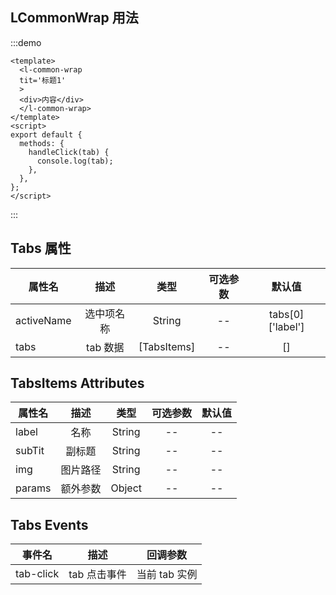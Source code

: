 ## LCommonWrap 用法

:::demo

```vue
<template>
  <l-common-wrap
  tit='标题1'
  >
  <div>内容</div>
  </l-common-wrap>
</template>
<script>
export default {
  methods: {
    handleClick(tab) {
      console.log(tab);
    },
  },
};
</script>
```

:::

## Tabs 属性

| 属性名     |    描述    |    类型     | 可选参数 |      默认值      |
| ---------- | :--------: | :---------: | :------: | :--------------: |
| activeName | 选中项名称 |   String    |    --    | tabs[0]['label'] |
| tabs       |  tab 数据  | [TabsItems] |    --    |        []        |

## TabsItems Attributes

| 属性名 |   描述   |  类型  | 可选参数 | 默认值 |
| ------ | :------: | :----: | :------: | :----: |
| label  |   名称   | String |    --    |   --   |
| subTit |  副标题  | String |    --    |   --   |
| img    | 图片路径 | String |    --    |   --   |
| params | 额外参数 | Object |    --    |   --   |

## Tabs Events

| 事件名    |     描述     |   回调参数    |
| --------- | :----------: | :-----------: |
| tab-click | tab 点击事件 | 当前 tab 实例 |
